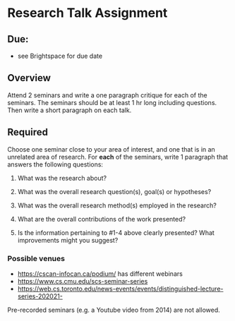 # Research Talk Assignment

## Due:  

* see Brightspace for due date

## Overview

Attend 2 seminars and write a one paragraph critique for each of the seminars. The seminars should be at least 1 hr long including questions. Then write a short paragraph on each talk.

## Required

Choose one seminar close to your area of interest, and one that is in an unrelated area of research. For **each** of the seminars, write 1 paragraph that answers the following questions: 

1. What was the research about? 

2. What was the overall research question(s), goal(s) or hypotheses? 

3. What was the overall research method(s) employed in the research? 

4. What are the overall contributions of the work presented? 

5. Is the information pertaining to #1-4 above clearly presented? What improvements might you suggest?

 ### Possible venues

- https://cscan-infocan.ca/podium/ has different webinars
- https://www.cs.cmu.edu/scs-seminar-series
- https://web.cs.toronto.edu/news-events/events/distinguished-lecture-series-202021-

Pre-recorded seminars (e.g. a Youtube video from 2014) are not allowed.

 

 
